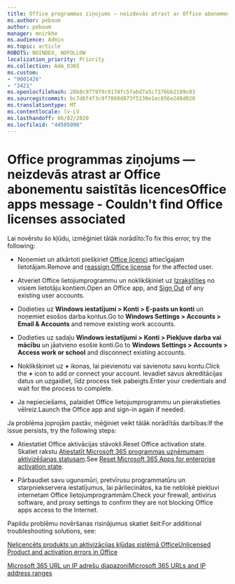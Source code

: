 ```yaml
---
title: Office programmas ziņojums — neizdevās atrast ar Office abonementu saistītās licences
ms.author: pebaum
author: pebaum
manager: mnirkhe
ms.audience: Admin
ms.topic: article
ROBOTS: NOINDEX, NOFOLLOW
localization_priority: Priority
ms.collection: Adm_O365
ms.custom:
- "9001426"
- "3421"
ms.openlocfilehash: 28b8c977979c9174fc5fabd7a5c7376bb2109c03
ms.sourcegitcommit: bc7d6f4f3c9f7060d073f5130e1ec856e248d020
ms.translationtype: MT
ms.contentlocale: lv-LV
ms.lasthandoff: 06/02/2020
ms.locfileid: "44505098"
---
```

# <a name="office-apps-message---couldnt-find-office-licenses-associated"></a><span data-ttu-id="b0dfe-102">Office programmas ziņojums — neizdevās atrast ar Office abonementu saistītās licences</span><span class="sxs-lookup"><span data-stu-id="b0dfe-102">Office apps message - Couldn't find Office licenses associated</span></span>

<span data-ttu-id="b0dfe-103">Lai novērstu šo kļūdu, izmēģiniet tālāk norādīto:</span><span class="sxs-lookup"><span data-stu-id="b0dfe-103">To fix this error, try the following:</span></span>

- <span data-ttu-id="b0dfe-104">Noņemiet un atkārtoti piešķiriet [Office licenci](https://docs.microsoft.com/microsoft-365/admin/manage/assign-licenses-to-users) attiecīgajam lietotājam.</span><span class="sxs-lookup"><span data-stu-id="b0dfe-104">Remove and [reassign Office license](https://docs.microsoft.com/microsoft-365/admin/manage/assign-licenses-to-users) for the affected user.</span></span>

- <span data-ttu-id="b0dfe-105">Atveriet Office lietojumprogrammu un noklikšķiniet uz [Izrakstīties](https://support.office.com/article/sign-out-of-office-5a20dc11-47e9-4b6f-945d-478cb6d92071) no visiem lietotāju kontiem.</span><span class="sxs-lookup"><span data-stu-id="b0dfe-105">Open an Office app, and [Sign Out](https://support.office.com/article/sign-out-of-office-5a20dc11-47e9-4b6f-945d-478cb6d92071) of any existing user accounts.</span></span>

- <span data-ttu-id="b0dfe-106">Dodieties uz **Windows iestatījumi > Konti > E-pasts un konti** un noņemiet esošos darba kontus.</span><span class="sxs-lookup"><span data-stu-id="b0dfe-106">Go to **Windows Settings > Accounts > Email & Accounts** and remove existing work accounts.</span></span>

- <span data-ttu-id="b0dfe-107">Dodieties uz sadaļu **Windows iestatījumi > Konti > Piekļuve darba vai mācību** un jāatvieno esošie konti.</span><span class="sxs-lookup"><span data-stu-id="b0dfe-107">Go to **Windows Settings > Accounts > Access work or school** and disconnect existing accounts.</span></span>

- <span data-ttu-id="b0dfe-108">Noklikšķiniet uz **+** ikonas, lai pievienotu vai savienotu savu kontu.</span><span class="sxs-lookup"><span data-stu-id="b0dfe-108">Click the **+** icon to add or connect your account.</span></span> <span data-ttu-id="b0dfe-109">Ievadiet savus akreditācijas datus un uzgaidiet, līdz process tiek pabeigts.</span><span class="sxs-lookup"><span data-stu-id="b0dfe-109">Enter your credentials and wait for the process to complete.</span></span>

- <span data-ttu-id="b0dfe-110">Ja nepieciešams, palaidiet Office lietojumprogrammu un pierakstieties vēlreiz.</span><span class="sxs-lookup"><span data-stu-id="b0dfe-110">Launch the Office app and sign-in again if needed.</span></span>

<span data-ttu-id="b0dfe-111">Ja problēma joprojām pastāv, mēģiniet veikt tālāk norādītās darbības:</span><span class="sxs-lookup"><span data-stu-id="b0dfe-111">If the issue persists, try the following steps:</span></span>

- <span data-ttu-id="b0dfe-112">Atiestatiet Office aktivācijas stāvokli.</span><span class="sxs-lookup"><span data-stu-id="b0dfe-112">Reset Office activation state.</span></span> <span data-ttu-id="b0dfe-113">Skatiet rakstu [Atiestatīt Microsoft 365 programmas uzņēmumam aktivizēšanas statusam](https://docs.microsoft.com/office365/troubleshoot/activation/reset-office-365-proplus-activation-state).</span><span class="sxs-lookup"><span data-stu-id="b0dfe-113">See [Reset Microsoft 365 Apps for enterprise activation state](https://docs.microsoft.com/office365/troubleshoot/activation/reset-office-365-proplus-activation-state).</span></span>

- <span data-ttu-id="b0dfe-114">Pārbaudiet savu ugunsmūri, pretvīrusu programmatūru un starpniekservera iestatījumus, lai pārliecinātos, ka tie nebloķē piekļuvi internetam Office lietojumprogrammām.</span><span class="sxs-lookup"><span data-stu-id="b0dfe-114">Check your firewall, antivirus software, and proxy settings to confirm they are not blocking Office apps access to the Internet.</span></span> 

<span data-ttu-id="b0dfe-115">Papildu problēmu novēršanas risinājumus skatiet šeit:</span><span class="sxs-lookup"><span data-stu-id="b0dfe-115">For additional troubleshooting solutions, see:</span></span>

[<span data-ttu-id="b0dfe-116">Nelicencēts produkts un aktivizācijas kļūdas sistēmā Office</span><span class="sxs-lookup"><span data-stu-id="b0dfe-116">Unlicensed Product and activation errors in Office</span></span>](https://support.office.com/Article/0d23d3c0-c19c-4b2f-9845-5344fedc4380?wt.mc_id=Alchemy_ClientDIA)

[<span data-ttu-id="b0dfe-117">Microsoft 365 URL un IP adrešu diapazoni</span><span class="sxs-lookup"><span data-stu-id="b0dfe-117">Microsoft 365 URLs and IP address ranges</span></span>](https://docs.microsoft.com/office365/enterprise/urls-and-ip-address-ranges)

